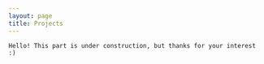 ```yaml
---
layout: page
title: Projects
---
```

<p class="message">

    Hello! This part is under construction, but thanks for your interest :)

</p>
